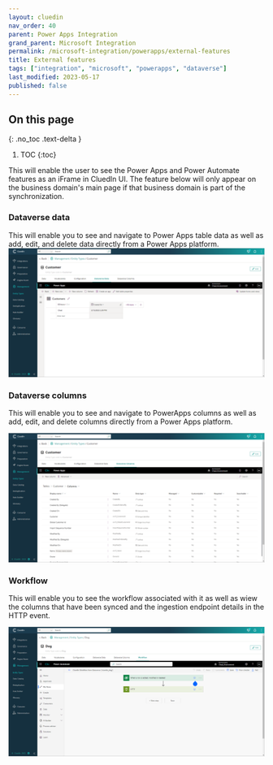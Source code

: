 ```yaml
---
layout: cluedin
nav_order: 40
parent: Power Apps Integration
grand_parent: Microsoft Integration
permalink: /microsoft-integration/powerapps/external-features
title: External features
tags: ["integration", "microsoft", "powerapps", "dataverse"]
last_modified: 2023-05-17
published: false
---
```

## On this page
{: .no_toc .text-delta }
1. TOC
{:toc}

This will enable the user to see the Power Apps and Power Automate features as an iFrame in CluedIn UI. The feature below will only appear on the business domain's main page if that business domain is part of the synchronization.

### Dataverse data

This will enable you to see and navigate to Power Apps table data as well as add, edit, and delete data directly from a Power Apps platform.
![iFrame Dataverse Data](../../../assets/images/microsoft-integration/power-apps-backup/iframe-dataverse-data-2.png)

### Dataverse columns

This will enable you to see and navigate to PowerApps columns as well as add, edit, and delete columns directly from a Power Apps platform.

![iFrame Dataverse Column](../../../assets/images/microsoft-integration/power-apps-backup/iframe-dataverse-column-2.png)

### Workflow

This will enable you to see the workflow associated with it as well as wiew the columns that have been synced and the ingestion endpoint details in the HTTP event.

![iFrame Workflow](../../../assets/images/microsoft-integration/power-apps-backup/iframe-workflow-3.png)